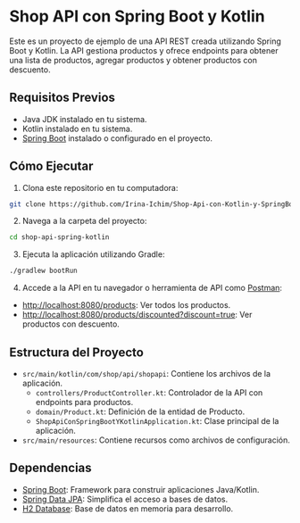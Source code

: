 
# Shop API con Spring Boot y Kotlin

Este es un proyecto de ejemplo de una API REST creada utilizando Spring Boot y Kotlin. La API gestiona productos y ofrece endpoints para obtener una lista de productos, agregar productos y obtener productos con descuento.

## Requisitos Previos

- Java JDK instalado en tu sistema.
- Kotlin instalado en tu sistema.
- [Spring Boot](https://spring.io/guides/gs/spring-boot/) instalado o configurado en el proyecto.

## Cómo Ejecutar

1. Clona este repositorio en tu computadora:

```sh
git clone https://github.com/Irina-Ichim/Shop-Api-con-Kotlin-y-SpringBoot.git
```

2. Navega a la carpeta del proyecto:

```sh
cd shop-api-spring-kotlin
```

3. Ejecuta la aplicación utilizando Gradle:

```sh
./gradlew bootRun
```

4. Accede a la API en tu navegador o herramienta de API como [Postman](https://www.postman.com/):

- [http://localhost:8080/products](http://localhost:8080/products): Ver todos los productos.
- [http://localhost:8080/products/discounted?discount=true](http://localhost:8080/products/discounted?discount=true): Ver productos con descuento.

## Estructura del Proyecto

- `src/main/kotlin/com/shop/api/shopapi`: Contiene los archivos de la aplicación.
    - `controllers/ProductController.kt`: Controlador de la API con endpoints para productos.
    - `domain/Product.kt`: Definición de la entidad de Producto.
    - `ShopApiConSpringBootYKotlinApplication.kt`: Clase principal de la aplicación.
- `src/main/resources`: Contiene recursos como archivos de configuración.

## Dependencias

- [Spring Boot](https://spring.io/projects/spring-boot): Framework para construir aplicaciones Java/Kotlin.
- [Spring Data JPA](https://spring.io/projects/spring-data-jpa): Simplifica el acceso a bases de datos.
- [H2 Database](https://www.h2database.com/html/main.html): Base de datos en memoria para desarrollo.


